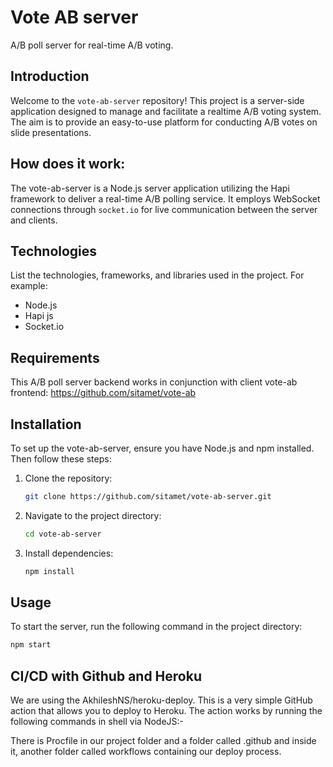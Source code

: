 # Vote AB server

A/B poll server for real-time A/B voting.

## Introduction
Welcome to the `vote-ab-server` repository! This project is a server-side application designed to manage and facilitate a realtime A/B voting system. 
The aim is to provide an easy-to-use platform for conducting A/B votes on slide presentations.

## How does it work:
The vote-ab-server is a Node.js server application utilizing the Hapi framework to deliver a real-time A/B polling service. It employs WebSocket connections through `socket.io` for live communication between the server and clients.


## Technologies
List the technologies, frameworks, and libraries used in the project. For example:
- Node.js
- Hapi js
- Socket.io

## Requirements

This A/B poll server backend works in conjunction with client vote-ab frontend: https://github.com/sitamet/vote-ab


## Installation

To set up the vote-ab-server, ensure you have Node.js and npm installed. Then follow these steps:

1. Clone the repository:
   ```bash
   git clone https://github.com/sitamet/vote-ab-server.git
   ```
2. Navigate to the project directory:
   ```bash
   cd vote-ab-server
   ```
3. Install dependencies:
   ```bash
   npm install
   ```

## Usage

To start the server, run the following command in the project directory:

```bash
npm start
```


## CI/CD with Github and Heroku

We are using the AkhileshNS/heroku-deploy. This is a very simple GitHub action that allows you to deploy to Heroku. The action works by running the following commands in shell via NodeJS:-

There is Procfile in our project folder and a folder called .github and inside it, another folder called workflows containing our deploy process.

